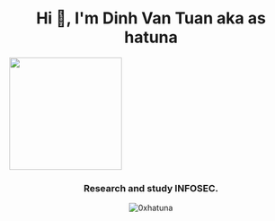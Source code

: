<h1 align="center">Hi 👋, I'm Dinh Van Tuan aka as hatuna</h1>

<a href="https://myoctocat.dev/@14601/octocat">
  <img align="botton" src="https://user-images.githubusercontent.com/68894302/127368860-12c8e80c-b30f-44e5-872f-ce98913e0fc6.png" width=200 />
</a> 

<h3 align="center">Research and study INFOSEC.</h3>
<p align="center"> <img src="https://github-readme-stats.vercel.app/api?username=0xhatuna&show_icons=true&theme=cobalt" alt="0xhatuna" /> </p>





